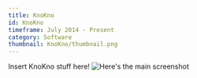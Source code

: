 ```yaml
---
title: KnoKno
id: KnoKno
timeframe: July 2014 - Present
category: Software
thumbnail: KnoKno/thumbnail.png
---
```


Insert KnoKno stuff here!
![Here's the main screenshot]({{site.url}}/res/img/ventures/KnoKno/main.png)